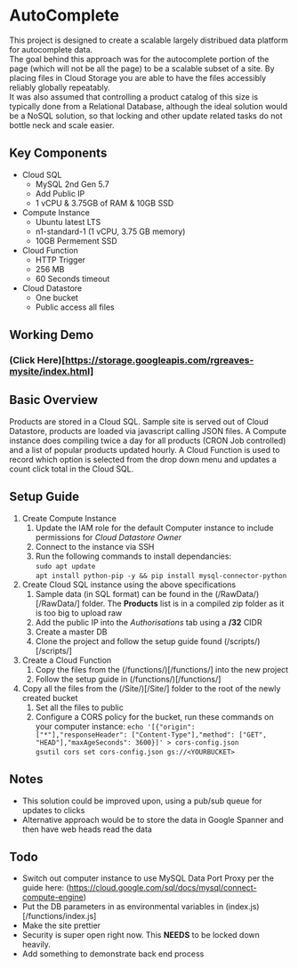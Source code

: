 # AutoComplete

This project is designed to create a scalable largely distribued data platform for autocomplete data. <br />
The goal behind this approach was for the autocomplete portion of the page (which will not be all the page) to be a scalable subset of a site. By placing files in Cloud Storage you are able to have the files accessibly reliably globally repeatably. <br />
It was also assumed that controlling a product catalog of this size is typically done from a Relational Database, although the ideal solution would be a NoSQL solution, so that locking and other update related tasks do not bottle neck and scale easier.

## Key Components
* Cloud SQL
  * MySQL 2nd Gen 5.7
  * Add Public IP
  * 1 vCPU & 3.75GB of RAM & 10GB SSD
* Compute Instance
  * Ubuntu latest LTS
  * n1-standard-1 (1 vCPU, 3.75 GB memory)
  * 10GB Permement SSD
* Cloud Function
  * HTTP Trigger
  * 256 MB
  * 60 Seconds timeout
* Cloud Datastore
  * One bucket
  * Public access all files

## Working Demo
### (Click Here)[https://storage.googleapis.com/rgreaves-mysite/index.html]  

## Basic Overview
Products are stored in a Cloud SQL. Sample site is served out of Cloud Datastore, products are loaded via javascript calling JSON files. A Compute instance does compiling twice a day for all products (CRON Job controlled) and a list of popular products updated hourly. A Cloud Function is used to record which option is selected from the drop down menu and updates a count click total in the Cloud SQL.

## Setup Guide
1. Create Compute Instance
   1. Update the IAM role for the default Computer instance to include permissions for *Cloud Datastore Owner*
   2. Connect to the instance via SSH
   3. Run the following commands to install dependancies: <br />
     `sudo apt update`<br />
	 `apt install python-pip -y && pip install mysql-connector-python`
2. Create Cloud SQL instance using the above specifications
   1. Sample data (in SQL format) can be found in the (/RawData/)[/RawData/] folder. The **Products** list is in a compiled zip folder as it is too big to upload raw
   2. Add the public IP into the *Authorisations* tab using a **/32** CIDR
   3. Create a master DB
   4. Clone the project and follow the setup guide found (/scripts/)[/scripts/]
3. Create a Cloud Function
   1. Copy the files from the (/functions/)[/functions/] into the new project
   2. Follow the setup guide in (/functions/)[/functions/]
4. Copy all the files from the (/Site/)[/Site/] folder to the root of the newly created bucket
   1. Set all the files to public
   2. Configure a CORS policy for the bucket, run these commands on your computer instance:
      `echo '[{"origin": ["*"],"responseHeader": ["Content-Type"],"method": ["GET", "HEAD"],"maxAgeSeconds": 3600}]' > cors-config.json` <br />
	  `gsutil cors set cors-config.json gs://<YOURBUCKET>`
 
  
## Notes
* This solution could be improved upon, using a pub/sub queue for updates to clicks
* Alternative approach would be to store the data in Google Spanner and then have web heads read the data

## Todo
* Switch out computer instance to use MySQL Data Port Proxy per the guide here: (https://cloud.google.com/sql/docs/mysql/connect-compute-engine)
* Put the DB parameters in as environmental variables in (index.js)[/functions/index.js]
* Make the site prettier
* Security is super open right now. This **NEEDS** to be locked down heavily.
* Add something to demonstrate back end process
